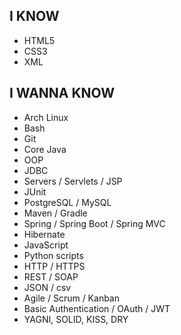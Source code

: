 ## I KNOW
- HTML5
- CSS3
- XML
## I WANNA KNOW
- Arch Linux
- Bash
- Git
- Core Java
- OOP
- JDBC
- Servers / Servlets / JSP
- JUnit
- PostgreSQL / MySQL
- Maven / Gradle
- Spring / Spring Boot / Spring MVC
- Hibernate
- JavaScript
- Python scripts
- HTTP / HTTPS
- REST / SOAP
- JSON / csv
- Agile / Scrum / Kanban
- Basic Authentication / OAuth / JWT
- YAGNI, SOLID, KISS, DRY
